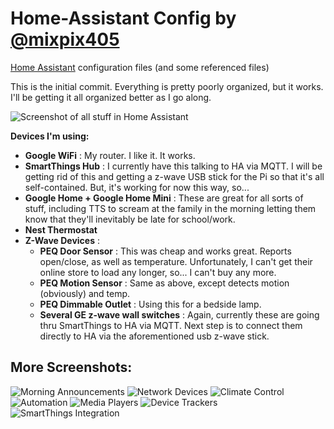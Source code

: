 # Home-Assistant Config by [@mixpix405](http://www.twitter.com/mixpix405)
[Home Assistant](https://home-assistant.io/) configuration files (and some referenced files)

This is the initial commit. Everything is pretty poorly organized, but it works. I'll be getting it all organized better as I go along.

![Screenshot of all stuff in Home Assistant](https://imgur.com/zBFvAal.png)

**Devices I'm using:**
* **Google WiFi** : My router. I like it. It works.
* **SmartThings Hub** : I currently have this talking to HA via MQTT. I will be getting rid of this and getting a z-wave USB stick for the Pi so that it's all self-contained. But, it's working for now this way, so...
* **Google Home + Google Home Mini** : These are great for all sorts of stuff, including TTS to scream at the family in the morning letting them know that they'll inevitably be late for school/work.
* **Nest Thermostat**
* **Z-Wave Devices** :
    * **PEQ Door Sensor** : This was cheap and works great. Reports open/close, as well as temperature. Unfortunately, I can't get their online store to load any longer, so... I can't buy any more.
    * **PEQ Motion Sensor** : Same as above, except detects motion (obviously) and temp.
    * **PEQ Dimmable Outlet** : Using this for a bedside lamp.
    * **Several GE z-wave wall switches** : Again, currently these are going thru SmartThings to HA via MQTT. Next step is to connect them directly to HA via the aforementioned usb z-wave stick.

## More Screenshots:
![Morning Announcements](https://imgur.com/6ZJI1DZ.png)
![Network Devices](https://imgur.com/NJOJuKL.png)
![Climate Control](https://imgur.com/SJ7egNa.png)
![Automation](https://imgur.com/dDxp56F.png)
![Media Players](https://imgur.com/ejFWicA.png)
![Device Trackers](https://imgur.com/2Q238dB.png)
![SmartThings Integration](https://imgur.com/FuxL6Zk.png)